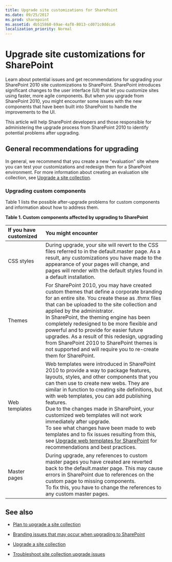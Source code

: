 ```yaml
---
title: Upgrade site customizations for SharePoint
ms.date: 09/25/2017
ms.prod: sharepoint
ms.assetid: 4b515860-69ae-4af8-8013-cd071c0ddca6
localization_priority: Normal
---
```



# Upgrade site customizations for SharePoint
Learn about potential issues and get recommendations for upgrading your SharePoint 2010 site customizations to SharePoint.
SharePoint introduces significant changes to the user interface (UI) that let you customize sites using faster, more agile components. But when you upgrade from SharePoint 2010, you might encounter some issues with the new components that have been built into SharePoint to handle the improvements to the UI.
  
    
    

This article will help SharePoint developers and those responsible for administering the upgrade process from SharePoint 2010 to identify potential problems after upgrading.
## General recommendations for upgrading

In general, we recommend that you create a new "evaluation" site where you can test your customizations and redesign them for a SharePoint environment. For more information about creating an evaluation site collection, see  [Upgrade a site collection](http://office.microsoft.com/office365-sharepoint-online-enterprise-help/upgrade-a-site-collection-HA102865473.aspx?CTT=5&amp;origin=HA104034491).
  
    
    

### Upgrading custom components

Table 1 lists the possible after-upgrade problems for custom components and information about how to address them.
  
    
    

**Table 1. Custom components affected by upgrading to SharePoint**


|**If you have customized**|**You might encounter**|
|:-----|:-----|
|CSS styles  <br/> |During upgrade, your site will revert to the CSS files referred to in the default.master page. As a result, any customizations you have made to the appearance of your pages will change, and pages will render with the default styles found in a default installation.  <br/> |
|Themes  <br/> |For SharePoint 2010, you may have created custom themes that define a corporate branding for an entire site. You create these as .thmx files that can be uploaded to the site collection and applied by the administrator.  <br/> In SharePoint, the theming engine has been completely redesigned to be more flexible and powerful and to provide for easier future upgrades. As a result of this redesign, upgrading from SharePoint 2010 to SharePoint themes is not supported and will require you to re-create them for SharePoint.  <br/> |
|Web templates  <br/> |Web templates were introduced in SharePoint 2010 to provide a way to package features, layouts, styles, and other components that you can then use to create new webs. They are similar in function to creating site definitions, but with web templates, you can add publishing features.  <br/> Due to the changes made in SharePoint, your customized web templates will not work immediately after upgrade.  <br/> To see what changes have been made to web templates and to fix issues resulting from this, see  [Upgrade web templates for SharePoint](upgrade-web-templates-for-sharepoint.md) for recommendations and best practices. <br/> |
|Master pages  <br/> |During upgrade, any references to custom master pages you have created are reverted back to the default.master page. This may cause errors in SharePoint due to references on the custom page to missing components.  <br/> To fix this, you have to change the references to any custom master pages.  <br/> |
   

## See also
<a name="bk_addresources"> </a>


-  [Plan to upgrade a site collection](https://technet.microsoft.com/library/ff191199.aspx)
    
  
-  [Branding issues that may occur when upgrading to SharePoint](http://office.microsoft.com/office365-sharepoint-online-enterprise-help/branding-issues-that-may-occur-when-upgrading-to-sharepoint-HA104052656.aspx?CTT=5&amp;origin=HA104034491)
    
  
-  [Upgrade a site collection](http://office.microsoft.com/office365-sharepoint-online-enterprise-help/upgrade-a-site-collection-HA102865473.aspx?CTT=5&amp;origin=HA104034491)
    
  
-  [Troubleshoot site collection upgrade issues](http://office.microsoft.com/office365-sharepoint-online-enterprise-help/troubleshoot-site-collection-upgrade-issues-HA104037311.aspx?CTT=5&amp;origin=HA104034491)
    
  

